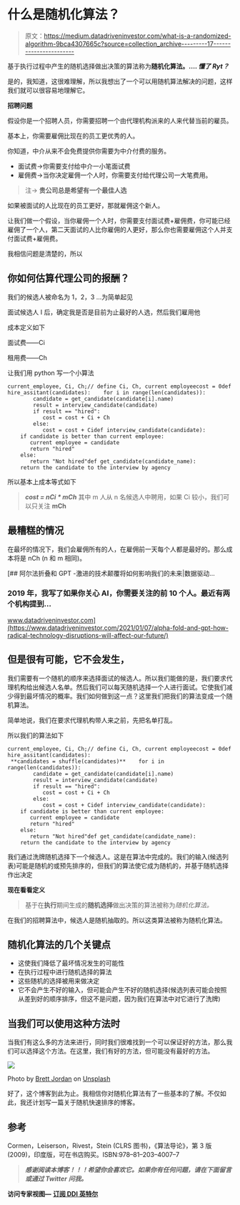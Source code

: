 # 什么是随机化算法？

> 原文：<https://medium.datadriveninvestor.com/what-is-a-randomized-algorithm-9bca4307665c?source=collection_archive---------17----------------------->

基于执行过程中产生的随机选择做出决策的算法称为**随机化算法。….
*懂了 Ryt？***

是的，我知道，这很难理解，所以我想出了一个可以用随机算法解决的问题，这样我们就可以很容易地理解它。

**招聘问题**

假设你是一个招聘人员，你需要招聘一个由代理机构派来的人来代替当前的雇员。

基本上，你需要雇佣比现在的员工更优秀的人。

你知道，中介从来不会免费提供你需要为中介付费的服务。

*   面试费→你需要支付给中介一小笔面试费
*   雇佣费→当你决定雇佣一个人时，你需要支付给代理公司一大笔费用。

> 注→ **贵公司总是希望有一个最佳人选**

如果被面试的人比现在的员工更好，那就雇佣这个新人。

让我们做一个假设，当你雇佣一个人时，你需要支付面试费+雇佣费，你可能已经雇佣了一个人，第二天面试的人比你雇佣的人更好，那么你也需要雇佣这个人并支付面试费+雇佣费。

我相信问题是清楚的，所以

## 你如何估算代理公司的报酬？

我们的候选人被命名为 1，2，3 …为简单起见

面试候选人 I 后，确定我是否是目前为止最好的人选，然后我们雇用他

成本定义如下

面试费——Ci

租用费——Ch

让我们用 python 写一个小算法

```
current_employee, Ci, Ch;// define Ci, Ch, current employeecost = 0def hire_assitant(candidates):    for i in range(len(candidates)):
        candidate = get_candidate(candidate[i].name)
        result = interview_candidate(candidate)
        if result == "hired":
           cost = cost + Ci + Ch
        else:
           cost = cost + Cidef interview_candidate(candidate):
    if candidate is better than current employee:
       current employee = candidate
       return "hired"
    else:
       return "Not hired"def get_candidate(candidate_name):
    return the candidate to the interview by agency
```

所以基本上成本等式如下

> ***cost = nCi * mCh*** 其中 m 人从 n 名候选人中聘用，如果 Ci 较小，我们可以只关注 **mCh**

## 最糟糕的情况

在最坏的情况下，我们会雇佣所有的人，在雇佣前一天每个人都是最好的。那么成本将是 nCh (n 和 m 相同)。

[](https://www.datadriveninvestor.com/2021/01/07/alpha-fold-and-gpt-how-radical-technology-disruptions-will-affect-our-future/) [## 阿尔法折叠和 GPT -激进的技术颠覆将如何影响我们的未来|数据驱动…

### 2019 年，我写了如果你关心 AI，你需要关注的前 10 个人。最近有两个机构提到…

www.datadriveninvestor.com](https://www.datadriveninvestor.com/2021/01/07/alpha-fold-and-gpt-how-radical-technology-disruptions-will-affect-our-future/) 

## **但是很有可能，它不会发生，**

我们需要有一个随机的顺序来选择面试的候选人。所以我们能做的是，我们要求代理机构给出候选人名单。然后我们可以每天随机选择一个人进行面试。它使我们减少得到最坏情况的概率。我们如何做到这一点？这里我们把我们的算法变成一个随机算法。

简单地说，我们在要求代理机构带人来之前，先把名单打乱。

所以我们的算法如下

```
current_employee, Ci, Ch;// define Ci, Ch, current employeecost = 0def hire_assitant(candidates):
 **candidates = shuffle(candidates)**    for i in range(len(candidates)):
        candidate = get_candidate(candidate[i].name)
        result = interview_candidate(candidate)
        if result == "hired":
           cost = cost + Ci + Ch
        else:
           cost = cost + Cidef interview_candidate(candidate):
    if candidate is better than current employee:
       current employee = candidate
       return "hired"
    else:
       return "Not hired"def get_candidate(candidate_name):
    return the candidate to the interview by agency
```

我们通过洗牌随机选择下一个候选人。这是在算法中完成的。我们的输入(候选列表)可能是随机的或预先排序的，但我们的算法使它成为随机的，并基于随机选择作出决定

**现在看看定义**

> 基于在**执行**期间生成的**随机选择**做出决策的算法被称为*随机化算法。*

在我们的招聘算法中，候选人是随机抽取的。所以这类算法被称为随机化算法。

## 随机化算法的几个关键点

*   这使我们降低了最坏情况发生的可能性
*   在执行过程中进行随机选择的算法
*   这些随机的选择被用来做决定
*   它不会产生不好的输入，但可能会产生不好的随机选择(候选列表可能会按照从差到好的顺序排序，但这不是问题，因为我们在算法中对它进行了洗牌)

## 当我们可以使用这种方法时

当我们有这么多的方法来进行，同时我们很难找到一个可以保证好的方法，那么我们可以选择这个方法。在这里，我们有好的方法，但可能没有最好的方法。

![](img/580e4da54b9b5d9e22b20faec1118a8b.png)

Photo by [Brett Jordan](https://unsplash.com/@brett_jordan?utm_source=unsplash&utm_medium=referral&utm_content=creditCopyText) on [Unsplash](https://unsplash.com/s/photos/random?utm_source=unsplash&utm_medium=referral&utm_content=creditCopyText)

好了，这个博客到此为止。我相信你对随机化算法有了一些基本的了解。不仅如此，我还计划写一篇关于随机快速排序的博客。

## 参考

Cormen，Leiserson，Rivest，Stein (CLRS 图书)，《算法导论》，第 3 版(2009)，印度版，可在书店购买。ISBN:978–81–203–4007–7

> ***感谢阅读本博客！！！希望你会喜欢它。如果你有任何问题，请在下面留言或通过 Twitter 问我。***

**访问专家视图—** [**订阅 DDI 英特尔**](https://datadriveninvestor.com/ddi-intel)